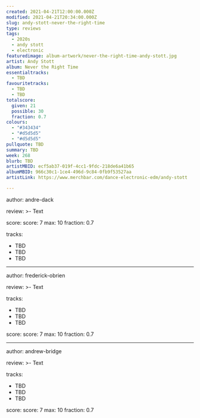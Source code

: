 ```yaml
---
created: 2021-04-21T12:00:00.000Z
modified: 2021-04-21T20:34:00.000Z
slug: andy-stott-never-the-right-time
type: reviews
tags:
  - 2020s
  - andy stott
  - electronic
featuredimage: album-artwork/never-the-right-time-andy-stott.jpg
artist: Andy Stott
album: Never the Right Time
essentialtracks:
  - TBD
favouritetracks:
  - TBD
  - TBD
totalscore:
  given: 21
  possible: 30
  fraction: 0.7
colours:
  - "#343434"
  - "#d5d5d5"
  - "#d5d5d5"
pullquote: TBD
summary: TBD
week: 268
blurb: TBD
artistMBID: ecf5ab37-019f-4cc1-9fdc-218de6a41b65
albumMBID: 966c30c1-1ce4-496d-9c84-0fb9f53527aa
artistLink: https://www.merchbar.com/dance-electronic-edm/andy-stott

---
```


author: andre-dack

review: >-
  Text

score:
  score: 7
  max: 10
  fraction: 0.7

tracks:
  - TBD
  - TBD
  - TBD

---

author: frederick-obrien

review: >-
  Text

tracks:
  - TBD
  - TBD
  - TBD

score:
  score: 7
  max: 10
  fraction: 0.7

---

author: andrew-bridge

review: >-
  Text

tracks:
  - TBD
  - TBD
  - TBD

score:
  score: 7
  max: 10
  fraction: 0.7

